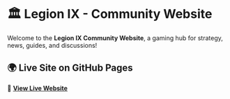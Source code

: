 # 🏛️ Legion IX - Community Website

Welcome to the **Legion IX Community Website**, a gaming hub for strategy, news, guides, and discussions!

## 🌍 Live Site on GitHub Pages

🔗 **[View Live Website](https://yuranest.github.io/community/)**
